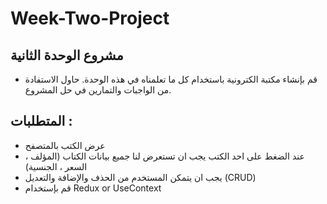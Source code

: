 # Week-Two-Project


## مشروع الوحدة الثانية 

* قم بإنشاء مكتبة الكترونية باستخدام كل ما تعلمناه في هذه الوحدة. حاول الاستفادة من الواجبات والتمارين في حل المشروع.

## المتطلبات :

* عرض الكتب بالمتصفح 
* عند الضغط على احد الكتب يجب ان تستعرض لنا جميع بيانات الكتاب (المؤلف ، السعر ، الجنسية)
* يجب ان يتمكن المستخدم من الحذف والإضافة والتعديل (CRUD)
* قم بإستخدام Redux or UseContext
